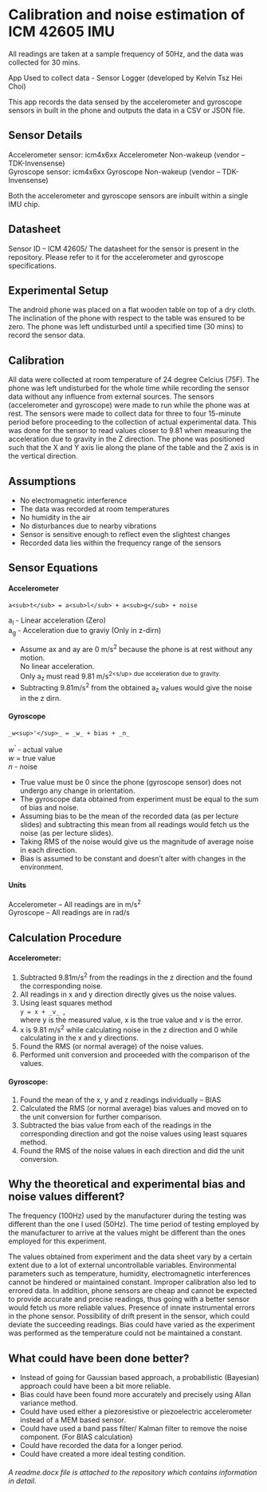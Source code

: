 # Calibration and noise estimation of ICM 42605 IMU

All readings are taken at a sample frequency of 50Hz, and the data was collected for 30 mins. <br>

App Used to collect data - Sensor Logger (developed by Kelvin Tsz Hei Choi) <br>

This app records the data sensed by the accelerometer and gyroscope sensors in built in the phone and outputs the data in a CSV or JSON file. 

## Sensor Details

Accelerometer sensor: icm4x6xx Accelerometer Non-wakeup (vendor – TDK-Invensense) <br>
Gyroscope sensor: icm4x6xx Gyroscope Non-wakeup (vendor – TDK-Invensense) <br>

Both the accelerometer and gyroscope sensors are inbuilt within a single IMU chip. 

## Datasheet

Sensor ID – ICM 42605/ The datasheet for the sensor is present in the repository. Please refer to it for the accelerometer and gyroscope specifications.

## Experimental Setup

The android phone was placed on a flat wooden table on top of a dry cloth. The inclination of the phone with respect to the table was ensured to be zero. The phone was left undisturbed until a specified time (30 mins) to record the sensor data. 

## Calibration

All data were collected at room temperature of 24 degree Celcius (75F). The phone was left undisturbed for the whole time while recording the sensor data without any influence from external sources. The sensors (accelerometer and gyroscope) were made to run while the phone was at rest. The sensors were made to collect data for three to four 15-minute period before proceeding to the collection of actual experimental data. This was done for the sensor to read values closer to 9.81 when measuring the acceleration due to gravity in the Z direction. The phone was positioned such that the X and Y axis lie along the plane of the table and the Z axis is in the vertical direction. 

## Assumptions

*	No electromagnetic interference 
*	The data was recorded at room temperatures 
*	No humidity in the air
*	No disturbances due to nearby vibrations
*	Sensor is sensitive enough to reflect even the slightest changes 
*	Recorded data lies within the frequency range of the sensors

## Sensor Equations

#### Accelerometer

`a<sub>t</sub> = a<sub>l</sub> + a<sub>g</sub> + noise` <br>

a<sub>l</sub> - Linear acceleration (Zero) <br>
a<sub>g</sub> - Acceleration due to graviy (Only in z-dirn) <br>

*	Assume ax and ay are 0 m/s<sup>2</sup> because the phone is at rest without any motion.<br> 
  No linear acceleration. <br>
  Only a<sub>z</sub> must read 9.81 m/s<sup>2<s/up> due acceleration due to gravity.
*	Subtracting 9.81m/s<sup>2</sup> from the obtained a<sub>z</sub> values would give the noise in the z dirn. 

#### Gyroscope

`_w<sup>'</sup>_ = _w_ + bias + _n_` <br>

_w<sup>'</sup>_ - actual value <br>
_w_ = true value <br>
_n_ - noise <br>

*	True value must be 0 since the phone (gyroscope sensor) does not undergo any change in orientation.
*	The gyroscope data obtained from experiment must be equal to the sum of bias and noise.
*	Assuming bias to be the mean of the recorded data (as per lecture slides) and subtracting this mean from all readings would fetch us the noise (as per lecture slides).
*	Taking RMS of the noise would give us the magnitude of average noise in each direction.
*	Bias is assumed to be constant and doesn’t alter with changes in the environment.

#### Units

Accelerometer – All readings are in m/s<sup>2</sup> <br>
Gyroscope – All readings are in rad/s

## Calculation Procedure

#### Accelerometer:

1.	Subtracted 9.81m/s<sup>2</sup> from the readings in the z direction and the found the corresponding noise.
2.	All readings in x and y direction directly gives us the noise values.
3.	Using least squares method <br>
                   `y = x + _v_ `, <br> where y is the measured value, x is the true value and _v_ is the error.
4.	x is 9.81 m/s<sup>2</sup> while calculating noise in the z direction and 0 while calculating in the x and y directions. 
5.	Found the RMS (or normal average) of the noise values.
6.	Performed unit conversion and proceeded with the comparison of the values.

#### Gyroscope:

1.	Found the mean of the x, y and z readings individually – BIAS
2.	Calculated the RMS (or normal average) bias values and moved on to the unit conversion for further comparison.
3.	Subtracted the bias value from each of the readings in the corresponding direction and got the noise values using least squares method.
4.	Found the RMS of the noise values in each direction and did the unit conversion.

## Why the theoretical and experimental bias and noise values different?

The frequency (100Hz) used by the manufacturer during the testing was different than the one I used (50Hz). The time period of testing employed by the manufacturer to arrive at the values might be different than the ones employed for this experiment. 

The values obtained from experiment and the data sheet vary by a certain extent due to a lot of external uncontrollable variables. Environmental parameters such as temperature, humidity, electromagnetic interferences cannot be hindered or maintained constant. Improper calibration also led to errored data. In addition, phone sensors are cheap and cannot be expected to provide accurate and precise readings, thus going with a better sensor would fetch us more reliable values. Presence of innate instrumental errors in the phone sensor. Possibility of drift present in the sensor, which could deviate the succeeding readings. Bias could have varied as the experiment was performed as the temperature could not be maintained a constant. 

## What could have been done better?

- Instead of going for Gaussian based approach, a probabilistic (Bayesian) approach could have been a bit more reliable. 
- Bias could have been found more accurately and precisely using Allan variance method.
- Could have used either a piezoresistive or piezoelectric accelerometer instead of a MEM based sensor.
- Could have used a band pass filter/ Kalman filter to remove the noise component. (For BIAS calculation)
- Could have recorded the data for a longer period.
- Could have created a more ideal testing condition. 

###### A readme.docx file is attached to the repository which contains information in detail.
